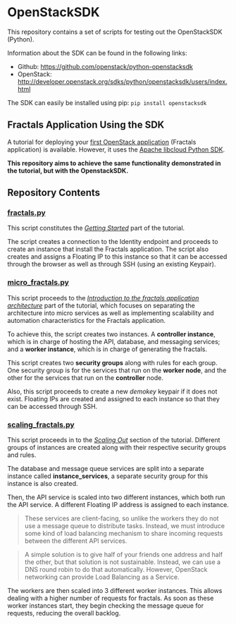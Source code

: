 # OpenStackSDK
This repository contains a set of scripts for testing out the OpenStackSDK (Python).

Information about the SDK can be found in the following links:
  - Github: https://github.com/openstack/python-openstacksdk
  - OpenStack: http://developer.openstack.org/sdks/python/openstacksdk/users/index.html

The SDK can easily be installed using pip: `pip install openstacksdk`

## Fractals Application Using the SDK
A tutorial for deploying your [first OpenStack application](http://developer.openstack.org/firstapp-libcloud/getting_started.html) (Fractals application) is available. However, it uses the [Apache libcloud Python SDK](https://libcloud.apache.org/).

**This repository aims to achieve the same functionality demonstrated in the tutorial, but with the OpenstackSDK.**

## Repository Contents

### [fractals.py](https://github.com/BigChief45/OpenStackSDK/blob/master/fractals.py)
This script constitutes the *[Getting Started](http://developer.openstack.org/firstapp-libcloud/getting_started.html)* part of the tutorial.

The script creates a connection to the Identity endpoint and proceeds to create an instance that install the Fractals application. The script also creates and assigns a Floating IP to this instance so that it can be accessed through the browser as well as through SSH (using an existing Keypair).

### [micro_fractals.py](https://github.com/BigChief45/OpenStackSDK/blob/master/micro_fractals.py)
This script proceeds to the *[Introduction to the fractals application architecture](http://developer.openstack.org/firstapp-libcloud/introduction.html)* part of the tutorial, which focuses on separating the architecture into micro services as well as implementing scalability and automation characteristics for the Fractals application.

To achieve this, the script creates two instances. A **controller instance**, which is in charge of hosting the API, database, and messaging services; and a **worker instance**, which is in charge of generating the fractals.

This script creates two **security groups** along with rules for each group. One security group is for the services that run on the **worker node**, and the other for the services that run on the **controller** node.

Also, this script proceeds to create a new *demokey* keypair if it does not exist. Floating IPs are created and assigned to each instance so that they can be accessed through SSH.

### [scaling_fractals.py](https://github.com/BigChief45/OpenStackSDK/blob/master/scaling_fractals.py)

This script proceeds in to the *[Scaling Out](http://developer.openstack.org/firstapp-libcloud/scaling_out.html)* section of the tutorial. Different groups of instances are created along with their respective security groups and rules.

The database and message queue services are split into a separate instance called **instance_services**, a separate security group for this instance is also created.

Then, the API service is scaled into two different instances, which both run the API service. A different Floating IP address is assigned to each instance.

>These services are client-facing, so unlike the workers they do not use a message queue to distribute tasks. Instead, we must introduce some kind of load balancing mechanism to share incoming requests between the different API services.

>A simple solution is to give half of your friends one address and half the other, but that solution is not sustainable. Instead, we can use a DNS round robin to do that automatically. However, OpenStack networking can provide Load Balancing as a Service.

The workers are then scaled into 3 different worker instances. This allows dealing with a higher number of requests for fractals. As soon as these worker instances start, they begin checking the message queue for requests, reducing the overall backlog.
